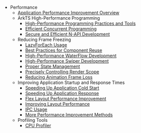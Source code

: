 - Performance
  - [Application Performance Improvement Overview](performance-overview.md)
  - ArkTS High-Performance Programming
    - [High-Performance Programming Practices and Tools](high-performance-programming.md)
    - [Efficient Concurrent Programming](efficient-concurrent-programming.md)
    - [Secure and Efficient N-API Development](develop-Native-modules-using-NAPI-safely-and-efficiently.md)
  - Reducing Frame Freezing
    - [LazyForEach Usage](lazyforeach_optimization.md)
    - [Best Practices for Component Reuse](component-recycle.md)
    - [High-Performance WaterFlow Development](waterflow_optimization.md)
    - [High-Performance Swiper Development](swiper_optimization.md)
    - [Proper State Management](proper_state_management.md)
    - [Precisely Controlling Render Scope](precisely-control-render-scope.md)
    - [Reducing Animation Frame Loss](reduce-animation-frame-loss.md)
  - Improving Application Startup and Response Times
    - [Speeding Up Application Cold Start](improve-application-cold-start-speed.md)
    - [Speeding Up Application Response](improve-application-response.md)
    - [Flex Layout Performance Improvement](flex-development-performance-boost.md)
    - [Improving Layout Performance](reduce-view-nesting-levels.md)
    - [IPC Usage](reasonable-using-ipc.md)
    - [More Performance Improvement Methods](arkts-performance-improvement-recommendation.md)
  - Profiling Tools
    - [CPU Profiler](application-performance-analysis.md)
